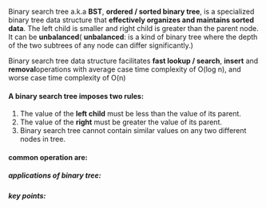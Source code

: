  Binary search tree a.k.a **BST**, **ordered / sorted binary tree**, is a specialized binary tree data structure that **effectively organizes and maintains sorted data**. The left child is smaller and right child is greater than the parent node.  It can be **unbalanced**( **unbalanced**: is a kind of binary tree where the depth of the two subtrees of any node can differ significantly.)
 
 Binary search tree data structure facilitates **fast lookup / search**, **insert** and **removal**operations with average case time complexity of O(log n), and worse case time complexity of O(n)


 #### A binary search tree imposes two rules:
 1. The value of the **left child** must be less than the value of its parent.
 2. The value of the **right** must be greater the value of its parent.
 3.  Binary search tree cannot contain similar values on any two different nodes in tree.

 <!-- #### Traversal algorithms(Types of depth-first traversal):
 pre-order, post-order and in-order traversal algorithms are best described by a tree image check [visual representation of the traversal algorithms in Baeldung website](https://www.baeldung.com/cs/depth-first-traversal-methods). -->

#### common operation are:

   

##### applications of binary tree:


##### key points:
